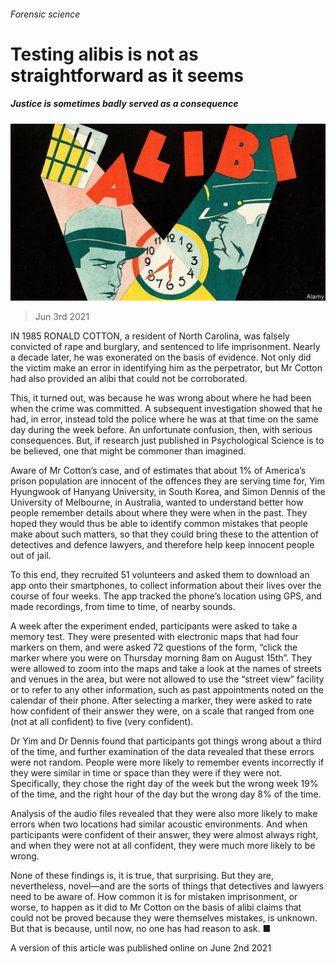 ###### Forensic science

# Testing alibis is not as straightforward as it seems 

##### Justice is sometimes badly served as a consequence 

![image](images/20210605_stp504.jpg) 

> Jun 3rd 2021 

IN 1985 RONALD COTTON, a resident of North Carolina, was falsely convicted of rape and burglary, and sentenced to life imprisonment. Nearly a decade later, he was exonerated on the basis of  evidence. Not only did the victim make an error in identifying him as the perpetrator, but Mr Cotton had also provided an alibi that could not be corroborated.

This, it turned out, was because he was wrong about where he had been when the crime was committed. A subsequent investigation showed that he had, in error, instead told the police where he was at that time on the same day during the week before. An unfortunate confusion, then, with serious consequences. But, if research just published in Psychological Science is to be believed, one that might be commoner than imagined.


Aware of Mr Cotton’s case, and of estimates that about 1% of America’s prison population are innocent of the offences they are serving time for, Yim Hyungwook of Hanyang University, in South Korea, and Simon Dennis of the University of Melbourne, in Australia, wanted to understand better how people remember details about where they were when in the past. They hoped they would thus be able to identify common mistakes that people make about such matters, so that they could bring these to the attention of detectives and defence lawyers, and therefore help keep innocent people out of jail.

To this end, they recruited 51 volunteers and asked them to download an app onto their smartphones, to collect information about their lives over the course of four weeks. The app tracked the phone’s location using GPS, and made recordings, from time to time, of nearby sounds.

A week after the experiment ended, participants were asked to take a memory test. They were presented with electronic maps that had four markers on them, and were asked 72 questions of the form, “click the marker where you were on Thursday morning 8am on August 15th”. They were allowed to zoom into the maps and take a look at the names of streets and venues in the area, but were not allowed to use the “street view” facility or to refer to any other information, such as past appointments noted on the calendar of their phone. After selecting a marker, they were asked to rate how confident of their answer they were, on a scale that ranged from one (not at all confident) to five (very confident).

Dr Yim and Dr Dennis found that participants got things wrong about a third of the time, and further examination of the data revealed that these errors were not random. People were more likely to remember events incorrectly if they were similar in time or space than they were if they were not. Specifically, they chose the right day of the week but the wrong week 19% of the time, and the right hour of the day but the wrong day 8% of the time.

Analysis of the audio files revealed that they were also more likely to make errors when two locations had similar acoustic environments. And when participants were confident of their answer, they were almost always right, and when they were not at all confident, they were much more likely to be wrong.

None of these findings is, it is true, that surprising. But they are, nevertheless, novel—and are the sorts of things that detectives and lawyers need to be aware of. How common it is for mistaken imprisonment, or worse, to happen as it did to Mr Cotton on the basis of alibi claims that could not be proved because they were themselves mistakes, is unknown. But that is because, until now, no one has had reason to ask. ■

A version of this article was published online on June 2nd 2021

